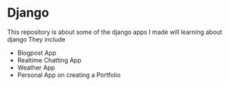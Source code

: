 # Django

This repository is about some of the django apps I made will learning about django
They include

<ul>
<li>Blogpost App</li>
<li>Realtime Chatting App</li>
<li>Weather App</li>
<li>Personal App on creating a Portfolio</li>
</ul>

